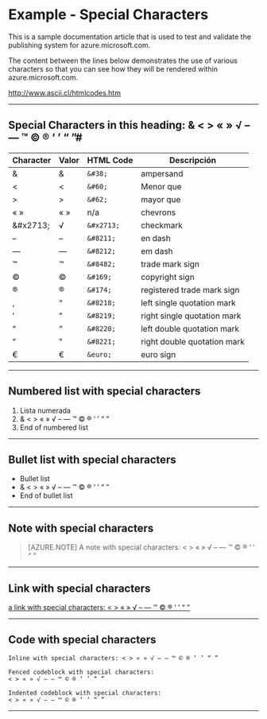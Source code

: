 <properties pageTitle="Documentation Example - Special Characters" metaKeywords="" description="This is an example document" services="" documentationCenter="" title="Documentation Example - Special Characters" solutions="" authors="" videoId="" scriptId="" />

# Example - Special Characters #

This is a sample documentation article that is used to test and validate the publishing system for azure.microsoft.com.  

The content between the lines below demonstrates the use of various characters so that you can see how they will be rendered within azure.microsoft.com.  

http://www.ascii.cl/htmlcodes.htm


---
## Special Characters in this heading: &amp; &lt; &gt; « » √ – — ™ © ® ‘ ’ “ ”#


| Character     |  Valor  |  HTML Code | Descripción |
|--------------|----------|---------|------|
| &#38;        |   &     | `&#38;` | ampersand |
| &#60;        |   <     | `&#60;` | Menor que |
| &#62;        |   >     | `&#62;` | mayor que |
| « » |   « »   | n/a | chevrons |
| &amp;#x2713;       |   √     | `&#x2713;` | checkmark |
| &#8211;       |   –     | `&#8211;` | en dash |
| &#8212;       |   —     | `&#8212;` | em dash |
| &#8482;       |   ™     | `&#8482;`  | trade mark sign |
| &#169;       |   ©     | `&#169;` | copyright sign |
| &#174;       |   ®     | `&#174;` | registered trade mark sign |
| &#8218;       |   “     | `&#8218;` | left single quotation mark |
| &#8219;       |   ”     | `&#8219;` | right single quotation mark |
| &#8220;       |   “     | `&#8220;` | left double quotation mark |
| &#8221;       |   ”     | `&#8221;` | right double quotation mark |
| &euro;        |   €     | `&euro;` | euro sign |

---

## Numbered list with special characters

1. Lista numerada
2. & < > « » √ – — ™ © ® ‘ ’ “ ”
3. End of numbered list

---

## Bullet list with special characters

- Bullet list
- & < > « » √ – — ™ © ® ‘ ’ “ ”
- End of bullet list

---

## Note with special characters

> [AZURE.NOTE] A note with special characters:  &lt; &gt; « » √ – — ™ © ® ‘ ’ “ ”

---

## Link with special characters

[a link with special characters: &lt; &gt; « » √ – — ™ © ® ‘ ’ “ ”](http://azure.microsoft.com/)

---

## Code with special characters

`Inline with special characters: < > « » √ – — ™ © ® ‘ ’ “ ”`

````
Fenced codeblock with special characters: 
< > « » √ – — ™ © ® ‘ ’ “ ”
````

    Indented codeblock with special characters: 
    < > « » √ – — ™ © ® ‘ ’ “ ”

---

